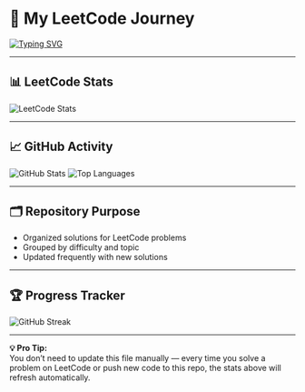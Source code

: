 # 🚀 My LeetCode Journey

[![Typing SVG](https://readme-typing-svg.demolab.com?lines=Solving+LeetCode+Daily;One+Problem+At+A+Time;Leveling+Up+Every+Day)](https://git.io/typing-svg)

---

## 📊 LeetCode Stats
![LeetCode Stats](https://leetcard.jacoblin.cool/Nar3sh?theme=unicorn&font=Noto%20Sans%20Newa&ext=heatmap)

---

## 📈 GitHub Activity
![GitHub Stats](https://github-readme-stats.vercel.app/api?username=Naresh-Kumar-Mohanan&show_icons=true&theme=radical)
![Top Languages](https://github-readme-stats.vercel.app/api/top-langs/?username=Naresh-Kumar-Mohanan&layout=compact&theme=radical)

---

## 🗂 Repository Purpose
- Organized solutions for LeetCode problems  
- Grouped by difficulty and topic  
- Updated frequently with new solutions

---

## 🏆 Progress Tracker
![GitHub Streak](https://streak-stats.demolab.com?user=Naresh-Kumar-Mohanan&theme=radical)

---

**💡 Pro Tip:**  
You don’t need to update this file manually — every time you solve a problem on LeetCode or push new code to this repo, the stats above will refresh automatically.
